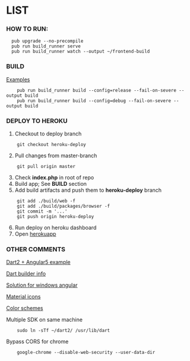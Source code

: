 # LIST

### HOW TO RUN:
```
  pub upgrade --no-precompile
  pub run build_runner serve
  pub run build_runner watch --output ~/frontend-build
```

### BUILD
[Examples](https://github.com/dart-lang/angular/tree/master/examples)
```
    pub run build_runner build --config=release --fail-on-severe --output build
    pub run build_runner build --config=debug --fail-on-severe --output build
```

### DEPLOY TO HEROKU
1. Checkout to deploy branch
``` 
    git checkout heroku-deploy 
```

2. Pull changes from master-branch
```
    git pull origin master
```
3. Check **index.php** in root of repo
4. Build app; See **BUILD** section
5. Add build artifacts and push them to **heroku-deploy** branch
``` 
    git add ./build/web -f
    git add ./build/packages/browser -f
    git commit -m '...'
    git push origin heroku-deploy
```
6. Run deploy on heroku dashboard
7. Open [herokuapp](https://notes-for-poor.herokuapp.com)


### OTHER COMMENTS
[Dart2 + Angular5 example](https://github.com/dart-lang/angular_components_example)

[Dart builder info](https://github.com/dart-lang/build)

[Solution for windows angular](https://github.com/dart-lang/angular/issues/766)

[Material icons](https://material.io/icons)

[Color schemes](https://www.canva.com/learn/website-color-schemes)

Multiple SDK on same machine
```
    sudo ln -sTf ~/dart2/ /usr/lib/dart
```

Bypass CORS for chrome
```
    google-chrome --disable-web-security --user-data-dir
```
